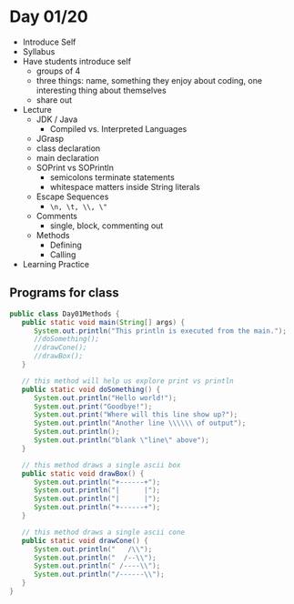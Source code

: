 # Day 01/20

+ Introduce Self
+ Syllabus
+ Have students introduce self
  + groups of 4
  + three things: name, something they enjoy about coding, one interesting thing about themselves
  + share out
+ Lecture
  - JDK / Java
    - Compiled vs. Interpreted Languages
  - JGrasp
  - class declaration
  - main declaration
  - SOPrint vs SOPrintln
    - semicolons terminate statements
    - whitespace matters inside String literals
  - Escape Sequences
    - `\n, \t, \\, \"`
  - Comments
    - single, block, commenting out
  - Methods
    - Defining
    - Calling
+ Learning Practice

## Programs for class

```java
public class Day01Methods {
   public static void main(String[] args) {
      System.out.println("This println is executed from the main.");
      //doSomething();
      //drawCone();
      //drawBox();
   }

   // this method will help us explore print vs println
   public static void doSomething() {
      System.out.println("Hello world!");
      System.out.print("Goodbye!");
      System.out.print("Where will this line show up?");
      System.out.println("Another line \\\\\\ of output");
      System.out.println();
      System.out.println("blank \"line\" above");
   }

   // this method draws a single ascii box
   public static void drawBox() {
      System.out.println("+------+");
      System.out.println("|      |");
      System.out.println("|      |");
      System.out.println("+------+");
   }

   // this method draws a single ascii cone
   public static void drawCone() {
      System.out.println("   /\\");
      System.out.println("  /--\\");
      System.out.println(" /----\\");
      System.out.println("/------\\");
   }
}
```
